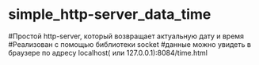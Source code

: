 # simple_http-server_data_time
#Простой http-server, который возвращает актуальную дату и время 
#Реализован с помощью библиотеки socket
#данные можно увидеть в браузере по адресу localhost( или 127.0.0.1):8084/time.html
